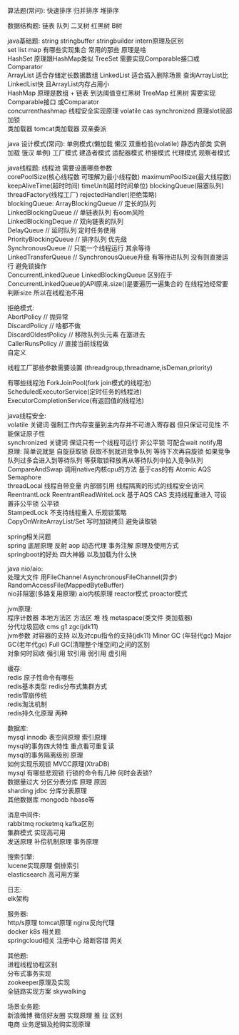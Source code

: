 算法题(常问):
快速排序 归并排序 堆排序  

数据结构题:
链表 队列 二叉树 红黑树 B树  

java基础题:
string stringbuffer stringbuilder intern原理及区别  
set list map 有哪些实现集合 常用的那些 原理是啥  
HashSet 原理跟HashMap类似 TreeSet 需要实现Comparable接口或Comparator  
ArrayList 适合存储定长数据数组 LinkedList 适合插入删除场景 查询ArrayList比LinkedList快 且ArrayList内存占用小  
HashMap 原理是数组 + 链表 到达阈值变红黑树 TreeMap 红黑树 需要实现Comparable接口 或Comparator  
concurrenthashmap 线程安全实现原理 volatile cas synchronized 原理slot局部加锁  
类加载器 tomcat类加载器 双亲委派 

java 设计模式(常问):
单例模式(懒加载 懒汉 双重检验(volatile) 静态内部类 实例加载 饿汉 单例) 工厂模式 建造者模式 适配器模式 桥接模式 代理模式 观察者模式

java线程题:
线程池 需要设置哪些参数  
corePoolSize(核心线程数 可理解为最小线程数) maximumPoolSize(最大线程数) keepAliveTime(超时时间) timeUnit(超时时间单位) blockingQueue(阻塞队列) threadFactory(线程工厂) rejectedHandler(拒绝策略)  
blockingQueue:
ArrayBlockingQueue // 定长的队列  
LinkedBlockingQueue // 单链表队列 有oom风险  
LinkedBlockingDeque // 双向链表的队列  
DelayQueue // 延时队列 定时任务使用  
PriorityBlockingQueue // 排序队列 优先级  
SynchronousQueue // 只能一个线程运行 其余等待  
LinkedTransferQueue // SynchronousQueue升级 有等待进队列 没有则直接运行 避免锁操作  
ConcurrentLinkedQueue LinkedBlockingQueue 区别在于ConcurrentLinkedQueue的API原来.size()是要遍历一遍集合的 在线程池经常要判断size 所以在线程池不用  

拒绝模式:  
AbortPolicy // 抛异常  
DiscardPolicy // 啥都不做  
DiscardOldestPolicy // 移除队列头元素 在塞进去  
CallerRunsPolicy // 直接当前线程做  
自定义

线程工厂那些参数需要设置 (threadgroup,threadname,isDeman,priority)  


有哪些线程池 
ForkJoinPool(fork join模式的线程池) ScheduledExecutorService(定时任务的线程池) ExecutorCompletionService(有返回值的线程池)  

java线程安全:  
volatile 关键词 强制工作内存变量到主内存并不可进入寄存器 但只保证可见性 不能保证原子性  
synchronized 关键词 保证只有一个线程可运行 非公平锁  可配合wait notify用  
原理: 简单说就是 自旋获取锁 获取不到就进竞争队列 等待下次再自旋锁 如果竞争队列过多会进入到等待队列 等获取锁释放再从等待队列中拉入竞争队列  
CompareAndSwap 调用native内核cpu的方法 基于cas的有 Atomic AQS Semaphore  
threadLocal 线程自带变量 内部弱引用 线程隔离的形式的线程安全访问  
ReentrantLock ReentrantReadWriteLock 基于AQS CAS  支持线程重进入 可设置非公平锁 公平锁  
StampedLock 不支持线程重入 乐观锁策略  
CopyOnWriteArrayList/Set 写时加锁拷贝 避免读取锁  
 
spring相关问题  
spring 底层原理 反射 aop 动态代理 
事务注解 原理及使用方式  
springboot的好处 四大神器 以及加载为什么快  

java nio/aio:  
处理大文件 用FileChannel AsynchronousFileChannel(异步) RandomAccessFile(MappedByteBuffer)  
nio非阻塞(多路复用原理) aio内核原理 reactor模式 proactor模式 

jvm原理:  
程序计数器 本地方法区 方法区 堆 栈 metaspace(类文件 类加载器)  
分代垃圾回收  cms g1 zgc(jdk11)  
jvm参数 对容器的支持 以及对cpu指令的支持(jdk11)
Minor GC (年轻代gc) Major GC(老年代gc) Full GC(清理整个堆空间)之间的区别  
对象何时回收 强引用 软引用 弱引用 虚引用  

缓存:  
redis 原子性命令有哪些  
redis基本类型
redis分布式集群方式  
redis雪崩传统  
redis淘汰机制  
redis持久化原理 两种  

数据库:  
mysql innodb 表空间原理 索引原理  
mysql的事务四大特性 重点看可重复读  
mysql的事务隔离级别 原理  
如何实现乐观锁 MVCC原理(XtraDB)  
mysql 有哪些悲观锁 行锁的命令有几种 何时会表锁?   
数据量过大 分区分表分库 原理 原因  
sharding jdbc 分库分表原理  
其他数据库 mongodb hbase等  


消息中间件:  
rabbitmq rocketmq kafka区别   
集群模式 实现高可用  
发送原理 补偿机制原理 事务原理  

搜索引擎:  
lucene实现原理 倒排索引  
elasticsearch 高可用方案  

日志:  
elk架构  

服务器:  
http/s原理 tomcat原理 nginx反向代理  
docker k8s 相关题  
springcloud相关 注册中心 熔断容错 网关  


其他题:  
进程线程协程区别  
分布式事务实现  
zookeeper原理及实现  
全链路实现方案 skywalking  

场景业务题:  
新浪微博 微信好友圈 实现原理 推 拉 区别  
电商 业务逻辑及抢购实现原理  
